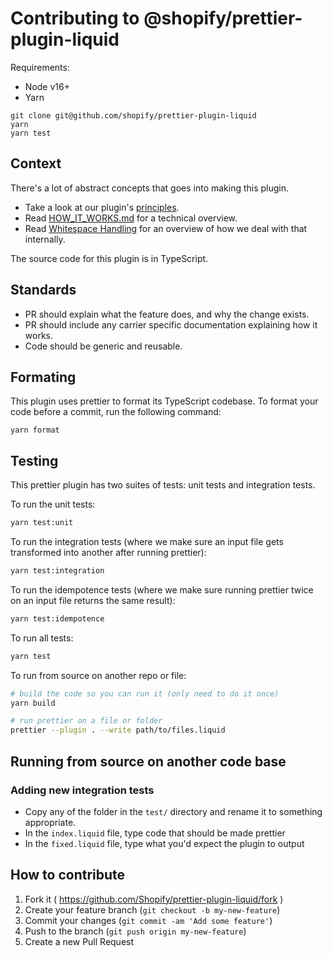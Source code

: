 # Contributing to @shopify/prettier-plugin-liquid

Requirements:

- Node v16+
- Yarn

```
git clone git@github.com/shopify/prettier-plugin-liquid
yarn
yarn test
```

## Context

There's a lot of abstract concepts that goes into making this plugin.

- Take a look at our plugin's [principles](./docs/principles/index.md).
- Read [HOW_IT_WORKS.md](HOW_IT_WORKS.md) for a technical overview.
- Read [Whitespace Handling](./docs/whitespace-handling.md) for an overview of how we deal with that internally.

The source code for this plugin is in TypeScript.

## Standards

- PR should explain what the feature does, and why the change exists.
- PR should include any carrier specific documentation explaining how it works.
- Code should be generic and reusable.

## Formating

This plugin uses prettier to format its TypeScript codebase. To format your code before a commit, run the following command:

```
yarn format
```

## Testing

This prettier plugin has two suites of tests: unit tests and integration tests.

To run the unit tests:

```bash
yarn test:unit
```

To run the integration tests (where we make sure an input file gets transformed into another after running prettier):

```bash
yarn test:integration
```

To run the idempotence tests (where we make sure running prettier twice on an input file returns the same result):
```bash
yarn test:idempotence
```

To run all tests:

```bash
yarn test
```

To run from source on another repo or file:

```bash
# build the code so you can run it (only need to do it once)
yarn build

# run prettier on a file or folder
prettier --plugin . --write path/to/files.liquid
```

## Running from source on another code base

### Adding new integration tests

- Copy any of the folder in the `test/` directory and rename it to something appropriate.
- In the `index.liquid` file, type code that should be made prettier
- In the `fixed.liquid` file, type what you'd expect the plugin to output

## How to contribute

1. Fork it ( https://github.com/Shopify/prettier-plugin-liquid/fork )
2. Create your feature branch (`git checkout -b my-new-feature`)
3. Commit your changes (`git commit -am 'Add some feature'`)
4. Push to the branch (`git push origin my-new-feature`)
5. Create a new Pull Request
